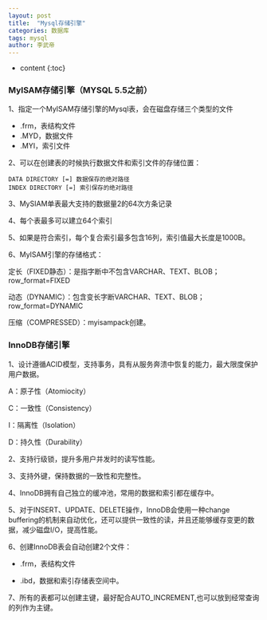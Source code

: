 ```yaml
---
layout: post 
title:  "Mysql存储引擎" 
categories: 数据库 
tags: mysql 
author: 李武帝 
---
```


* content
{:toc}

### MyISAM存储引擎（MYSQL 5.5之前）

1、指定一个MyISAM存储引擎的Mysql表，会在磁盘存储三个类型的文件
* .frm，表结构文件
* .MYD，数据文件
* .MYI，索引文件

2、可以在创建表的时候执行数据文件和索引文件的存储位置：
```
DATA DIRECTORY [=] 数据保存的绝对路径
INDEX DIRECTORY [=] 索引保存的绝对路径
```
3、MySIAM单表最大支持的数据量2的64次方条记录

4、每个表最多可以建立64个索引

5、如果是符合索引，每个复合索引最多包含16列，索引值最大长度是1000B。

6、MyISAM引擎的存储格式：

定长（FIXED静态）：是指字断中不包含VARCHAR、TEXT、BLOB；row_format=FIXED

动态（DYNAMIC）：包含变长字断VARCHAR、TEXT、BLOB；row_format=DYNAMIC

压缩（COMPRESSED）：myisampack创建。

### InnoDB存储引擎

1、设计遵循ACID模型，支持事务，具有从服务奔溃中恢复的能力，最大限度保护用户数据。

A：原子性（Atomiocity）

C：一致性（Consistency）

I：隔离性（Isolation）

D：持久性（Durability）

2、支持行级锁，提升多用户并发时的读写性能。

3、支持外键，保持数据的一致性和完整性。

4、InnoDB拥有自己独立的缓冲池，常用的数据和索引都在缓存中。

5、对于INSERT、UPDATE、DELETE操作，InnoDB会使用一种change buffering的机制来自动优化，还可以提供一致性的读，并且还能够缓存变更的数据，减少磁盘I/O，提高性能。

6、创建InnoDB表会自动创建2个文件：

* .frm，表结构文件

* .ibd，数据和索引存储表空间中。

7、所有的表都可以创建主键，最好配合AUTO_INCREMENT,也可以放到经常查询的列作为主键。

